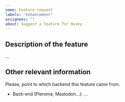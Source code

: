 ```yaml
---
name: Feature request
labels: "enhancement"
assignees: ""
about: Suggest a feature for Husky.
---
```


<!--
You acknowledge, opening this issue, that you read GitHub's ToS and the
content you upload meets to the requirements.

Please see https://github.com/captainepoch/husky/wiki/Contributing-to-Husky.
-->

<!--
Please use `Preview` tab above to see final rendering of your report before

You can delete anything if it is not needed.
-->

## Description of the feature

...

<!-- You can attach any media you consider. -->

## Other relevant information

Please, point to which backend this feature came from.

- Back-end (Pleroma, Mastodon...): ...
